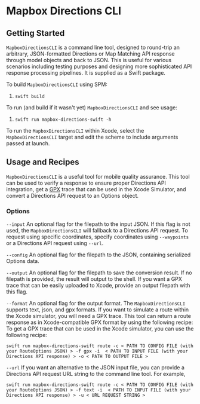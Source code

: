 #  Mapbox Directions CLI

## Getting Started
`MapboxDirectionsCLI` is a command line tool, designed to round-trip an arbitrary, JSON-formatted Directions or Map Matching API response through model objects and back to JSON. This is useful for various scenarios including testing purposes and designing more sophisticated API response processing pipelines. It is supplied as a Swift package.

To build `MapboxDirectionsCLI` using SPM:

1. `swift build`

To run (and build if it wasn't yet) `MapboxDirectionsCLI` and see usage:

1. `swift run mapbox-directions-swift -h`

To run the `MapboxDirectionsCLI` within Xcode, select the `MapboxDirectionsCLI` target and edit the scheme to include arguments passed at launch.

## Usage and Recipes

`MapboxDirectionsCLI` is a useful tool for mobile quality assurance. This tool can be used to verify a response to ensure proper Directions API integration, get a [GPX](https://wikipedia.org/wiki/GPS_Exchange_Format) trace that can be used in the Xcode Simulator, and convert a Directions API request to an Options object.

### Options
`--input`
An optional flag for the filepath to the input JSON. If this flag is not used, the `MapboxDirectionsCLI` will fallback to a Directions API request. To request using specific coordinates, specify coordinates using `--waypoints` or a Directions API request using `--url`.

`--config`
An optional flag for the filepath to the JSON, containing serialized Options data.

`--output`
An optional flag for the filepath to save the conversion result. If no filepath is provided, the result will output to the shell. If you want a GPX trace that can be easily uploaded to Xcode, provide an output filepath with this flag.

`--format`
An optional flag for the output format. The `MapboxDirectionsCLI` supports text, json, and gpx formats. If you want to simulate a route within the Xcode simulator, you will need a GPX trace. This tool can return a route response as in Xcode-compatible GPX format by using the following recipe: To get a GPX trace that can be used in the Xcode simulator, you can use the following recipe:
```
swift run mapbox-directions-swift route -c < PATH TO CONFIG FILE (with your RouteOptions JSON) > -f gpx -i  < PATH TO INPUT FILE (with your Directions API response) > -o < PATH TO OUTPUT FILE >
```

`--url`
If you want an alternative to the JSON input file, you can provide a Directions API request URL string to the command line tool. For example,
```
swift run mapbox-directions-swift route -c < PATH TO CONFIG FILE (with your RouteOptions JSON) > -f text -i  < PATH TO INPUT FILE (with your Directions API response) > -u < URL REQUEST STRING >
```

